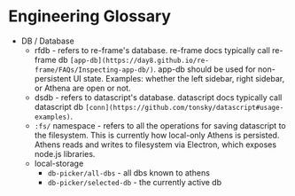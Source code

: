 # Engineering Glossary

* DB / Database
  * rfdb - refers to re-frame's database. re-frame docs typically call re-frame db `[app-db](https://day8.github.io/re-frame/FAQs/Inspecting-app-db/)`. app-db should be used for non-persistent UI state. Examples: whether the left sidebar, right sidebar, or Athena are open or not.
  * dsdb - refers to datascript's database. datascript docs typically call datascript db `[conn](https://github.com/tonsky/datascript#usage-examples)`.
  * `:fs/` namespace - refers to all the operations for saving datascript to the filesystem. This is currently how local-only Athens is persisted. Athens reads and writes to filesystem via Electron, which exposes node.js libraries.
  * local-storage
    * `db-picker/all-dbs`     - all dbs known to athens
    * `db-picker/selected-db` - the currently active db

